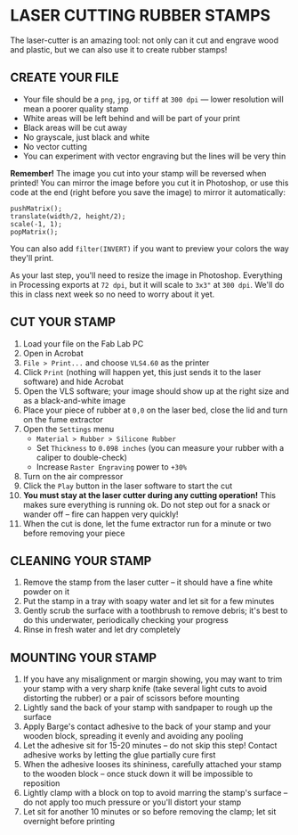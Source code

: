 # LASER CUTTING RUBBER STAMPS  

The laser-cutter is an amazing tool: not only can it cut and engrave wood and plastic, but we can also use it to create rubber stamps!

## CREATE YOUR FILE  

* Your file should be a `png`, `jpg`, or `tiff` at `300 dpi` — lower resolution will mean a poorer quality stamp  
* White areas will be left behind and will be part of your print  
* Black areas will be cut away  
* No grayscale, just black and white  
* No vector cutting  
* You can experiment with vector engraving but the lines will be very thin  

**Remember!** The image you cut into your stamp will be reversed when printed! You can mirror the image before you cut it in Photoshop, or use this code at the end (right before you save the image) to mirror it automatically:  

    pushMatrix();
    translate(width/2, height/2);
    scale(-1, 1);
    popMatrix();

You can also add `filter(INVERT)` if you want to preview your colors the way they'll print.

As your last step, you'll need to resize the image in Photoshop. Everything in Processing exports at `72 dpi`, but it will scale to `3x3"` at `300 dpi`. We'll do this in class next week so no need to worry about it yet.

## CUT YOUR STAMP  

1. Load your file on the Fab Lab PC  
2. Open in Acrobat  
3. `File > Print...` and choose `VLS4.60` as the printer  
4. Click `Print` (nothing will happen yet, this just sends it to the laser software) and hide Acrobat  
5. Open the VLS software; your image should show up at the right size and as a black-and-white image  
6. Place your piece of rubber at `0,0` on the laser bed, close the lid and turn on the fume extractor  
7. Open the `Settings` menu  
	* `Material > Rubber > Silicone Rubber`  
	* Set `Thickness` to `0.098 inches` (you can measure your rubber with a caliper to double-check)  
	* Increase `Raster Engraving` power to `+30%`  
8. Turn on the air compressor  
9. Click the `Play` button in the laser software to start the cut  
10. **You must stay at the laser cutter during any cutting operation!** This makes sure everything is running ok. Do not step out for a snack or wander off – fire can happen very quickly!  
11. When the cut is done, let the fume extractor run for a minute or two before removing your piece  

## CLEANING YOUR STAMP  

1. Remove the stamp from the laser cutter – it should have a fine white powder on it  
2. Put the stamp in a tray with soapy water and let sit for a few minutes  
3. Gently scrub the surface with a toothbrush to remove debris; it's best to do this underwater, periodically checking your progress  
4. Rinse in fresh water and let dry completely  

## MOUNTING YOUR STAMP  

1. If you have any misalignment or margin showing, you may want to trim your stamp with a very sharp knife (take several light cuts to avoid distorting the rubber) or a pair of scissors before mounting  
2. Lightly sand the back of your stamp with sandpaper to rough up the surface  
3. Apply Barge's contact adhesive to the back of your stamp and your wooden block, spreading it evenly and avoiding any pooling  
4. Let the adhesive sit for 15-20 minutes – do not skip this step! Contact adhesive works by letting the glue partially cure first  
5. When the adhesive looses its shininess, carefully attached your stamp to the wooden block – once stuck down it will be impossible to reposition  
6. Lightly clamp with a block on top to avoid marring the stamp's surface – do not apply too much pressure or you'll distort your stamp  
7. Let sit for another 10 minutes or so before removing the clamp; let sit overnight before printing  





